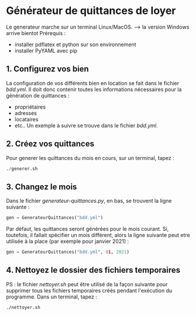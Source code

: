 # Générateur de quittances de loyer
Le generateur marche sur un terminal Linux/MacOS.
--> la version Windows arrive bientot
Prérequis  :
- installer pdflatex et python sur son environnement
- installer PyYAML avec pip

## 1. Configurez vos bien
La configuration de vos différents bien en location se fait dans le fichier *bdd.yml*.
Il doit donc contenir toutes les informations nécessaires pour la génération de quittances :
- propriétaires
- adresses
- locataires
- etc..
Un exemple à suivre se trouve dans le fichier *bdd.yml*.

## 2. Créez vos quittances
Pour generer les quittances du mois en cours, sur un terminal, tapez :
```python
./generer.sh
```

## 3. Changez le mois
Dans le fichier *generateur-quittances.py*, en bas, se trouvent la ligne suivante :
```python
gen = GenerateurQuittances("bdd.yml")
```
Par défaut, les quittances seront générées pour le mois courant.
Si, toutefois, il fallait spécifier un mois différent, alors la ligne suivante peut etre utilisée à la place (par exemple pour janvier 2021) :
```python
gen = GenerateurQuittances("bdd.yml", 01, 2021)
```

## 4. Nettoyez le dossier des fichiers temporaires
PS : le fichier *nettoyer.sh* peut être utilisé de la façon suivante pour supprimer tous les fichiers temporaires créés pendant l'exécution du programme.
Dans un terminal, tapez :
```shell
./nettoyer.sh
```
